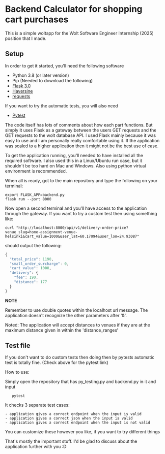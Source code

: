 # Backend Calculator for shopping cart purchases

This is a simple woltapp for the Wolt Software Engineer Internship (2025) position that I made. 

## Setup
In order to get it started, you'll need the following software

- Python 3.8 (or later version)
- Pip (Needed to download the following)
- [Flask 3.0](https://pypi.org/project/Flask/)
- [Haversine](https://pypi.org/project/haversine/) 
- [requests](https://pypi.org/project/requests/)

If you want to try the automatic tests, you will also need

- [Pytest](https://pypi.org/project/pytest/)

The code itself has lots of comments about how each part functions. But simply it uses Flask as a gateway between the users GET requests and the GET requests to the wolt database API. I used Flask mainly because it was easy to use and I am personally really comfortable using it. If the application was scaled to a higher application then it might not be the best use of case.


To get the application running, you'll needed to have installed all the required software. I also used this in a Linux/Ubuntu run case, but it shouldn't be too hard on Mac and Windows. Also using python virtual environment is recommended.

When all is ready, got to the main repository and type the following on your terminal:
 ```
export FLASK_APP=backend.py
flask run --port 8000
 ```

Now open a second terminal and you'll have access to the application through the gateway. If you want to try a custom test then using something like:

 ```
curl "http://localhost:8000/api/v1/delivery-order-price?venue_slug=home-assignment-venue-helsinki&cart_value=1000&user_lat=60.17094&user_lon=24.93087"
 ```
should output the following:
```js
{
  "total_price": 1190,
  "small_order_surcharge": 0,
  "cart_value": 1000,
  "delivery": {
    "fee": 190,
    "distance": 177
  }
}
 ```

**NOTE**

Remember to use double quotes within the localhost url message. The application doesn't recognize the other parameters after '&'.

Noted: The application will accept distances to venues if they are at the maximum distance given in within the 'distance_ranges'

## Test file
If you don't want to do custom tests then doing then by pytests automatic test is totally fine. (Check above for the pytest link) 

How to use:

Simply open the repository that has py_testing.py and backend.py in it and input
 ```
    pytest
 ```
It checks 3 separate test cases:

    - application gives a correct endpoint when the input is valid
    - application gives a correct json when the input is valid
    - application gives a correct endpoint when the input is not valid
    
You can customize these however you like, if you want to try different things

That's mostly the important stuff. I'd be glad to discuss about the application further with you :D
